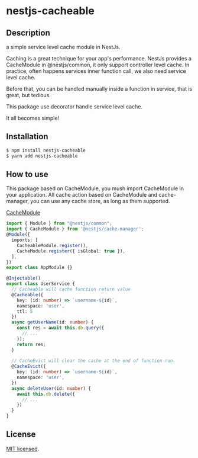 # nestjs-cacheable

## Description

a simple service level cache module in NestJs.

Caching is a great technique for your app's performance. NestJs provides a CacheModule in @nestjs/common, it only
support controller level cache. In practice, often happens services inner function call, we also need service level
cache.

Before that, you can be handled manually inside a function in service, that is great, but tedious.

This package use decorator handle service level cache.

It all becomes simple!

## Installation

```bash
$ npm install nestjs-cacheable
$ yarn add nestjs-cacheable
```

## How to use

This package based on CacheModule, you mush import CacheModule in your application.
All cache action based on CacheModule and cache-manager, you can use any cache store, as long as them supported.

[CacheModule](https://docs.nestjs.com/techniques/caching)

```typescript
import { Module } from "@nestjs/common";
import { CacheModule } from '@nestjs/cache-manager';
@Module({
  imports: [
    CacheableModule.register(),
    CacheModule.register({ isGlobal: true }),
  ],
})
export class AppModule {}
```

```typescript
@Injectable()
export class UserService {
  // Cacheable will cache function return value
  @Cacheable({
    key: (id: number) => `username-${id}`,
    namespace: 'user',
    ttl: 5
  })
  async getUserName(id: number) {
    const res = await this.db.query({
      // ...
    });
    return res;
  }
  
  // CacheEvict will clear the cache at the end of function run.
  @CacheEvict({
    key: (id: number) => `username-${id}`,
    namespace: 'user',
  })
  async deleteUser(id: number) {
    await this.db.delete({
      // ...
    })
  }
}
```

## License

[MIT licensed](LICENSE).
